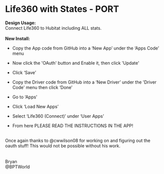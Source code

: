 # Life360 with States - PORT
<b>Design Usage:</b><br>
Connect Life360 to Hubitat including ALL stats.<br><br>
<b>New Install:</b><br>
* Copy the App code from GitHub into a ‘New App’ under the ‘Apps Code’ menu
* Now click the 'OAuth' button and Enable it, then click 'Update'
* Click ‘Save’

* Copy the Driver code from GitHub into a ‘New Driver’ under the 'Driver Code' menu then click ‘Done’
* Go to ‘Apps’
* Click ‘Load New Apps’
* Select ‘Life360 (Connect)’ under ‘User Apps’
* From here PLEASE READ THE INSTRUCTIONS IN THE APP!
<br>
Once again thanks to @cwwilson08 for working on and figuring out the oauth stuff!  This would not be possible without his work.<br><br>

<br>
Bryan<br>
@BPTWorld
